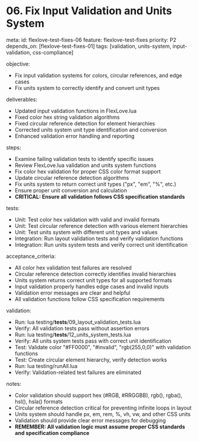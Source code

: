 # 06. Fix Input Validation and Units System

meta:
  id: flexlove-test-fixes-06
  feature: flexlove-test-fixes
  priority: P2
  depends_on: [flexlove-test-fixes-01]
  tags: [validation, units-system, input-validation, css-compliance]

objective:
- Fix input validation systems for colors, circular references, and edge cases
- Fix units system to correctly identify and convert unit types

deliverables:
- Updated input validation functions in FlexLove.lua
- Fixed color hex string validation algorithms
- Fixed circular reference detection for element hierarchies
- Corrected units system unit type identification and conversion
- Enhanced validation error handling and reporting

steps:
- Examine failing validation tests to identify specific issues
- Review FlexLove.lua validation and units system functions
- Fix color hex validation for proper CSS color format support
- Update circular reference detection algorithms
- Fix units system to return correct unit types ("px", "em", "%", etc.)
- Ensure proper unit conversion and calculation
- **CRITICAL: Ensure all validation follows CSS specification standards**

tests:
- Unit: Test color hex validation with valid and invalid formats
- Unit: Test circular reference detection with various element hierarchies
- Unit: Test units system with different unit types and values
- Integration: Run layout validation tests and verify validation functions
- Integration: Run units system tests and verify correct unit identification

acceptance_criteria:
- All color hex validation test failures are resolved
- Circular reference detection correctly identifies invalid hierarchies
- Units system returns correct unit types for all supported formats
- Input validation properly handles edge cases and invalid inputs
- Validation error messages are clear and helpful
- All validation functions follow CSS specification requirements

validation:
- Run: lua testing/__tests__/09_layout_validation_tests.lua
- Verify: All validation tests pass without assertion errors
- Run: lua testing/__tests__/12_units_system_tests.lua
- Verify: All units system tests pass with correct unit identification
- Test: Validate color "#FF0000", "#invalid", "rgb(255,0,0)" with validation functions
- Test: Create circular element hierarchy, verify detection works
- Run: lua testing/runAll.lua
- Verify: Validation-related test failures are eliminated

notes:
- Color validation should support hex (#RGB, #RRGGBB), rgb(), rgba(), hsl(), hsla() formats
- Circular reference detection critical for preventing infinite loops in layout
- Units system should handle px, em, rem, %, vh, vw, and other CSS units
- Validation should provide clear error messages for debugging
- **REMEMBER: All validation logic must assume proper CSS standards and specification compliance**